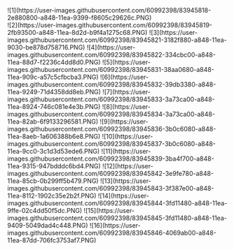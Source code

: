 <div style="margin-bottom:100px">
![1](https://user-images.githubusercontent.com/60992398/83945818-2e880800-a848-11ea-9399-f8605c29626c.PNG)
<div>
![2](https://user-images.githubusercontent.com/60992398/83945819-2fb93500-a848-11ea-8d2d-b9f4a1275c68.PNG)
![3](https://user-images.githubusercontent.com/60992398/83945821-3182f880-a848-11ea-9030-be878d758716.PNG)
![4](https://user-images.githubusercontent.com/60992398/83945822-334cbc00-a848-11ea-88d7-f2236c4dd8d0.PNG)
![5](https://user-images.githubusercontent.com/60992398/83945831-38aa0680-a848-11ea-909c-a57c5cfbcba3.PNG)
![6](https://user-images.githubusercontent.com/60992398/83945832-39db3380-a848-11ea-9249-71d4358dd8eb.PNG)
![7](https://user-images.githubusercontent.com/60992398/83945833-3a73ca00-a848-11ea-8924-746c081e4e3b.PNG)
![8](https://user-images.githubusercontent.com/60992398/83945834-3a73ca00-a848-11ea-82ab-6f9133296581.PNG)
![9](https://user-images.githubusercontent.com/60992398/83945836-3b0c6080-a848-11ea-8aeb-1a606388b6e8.PNG)
![10](https://user-images.githubusercontent.com/60992398/83945837-3b0c6080-a848-11ea-9cc0-3c1d3d53ede6.PNG)
![11](https://user-images.githubusercontent.com/60992398/83945839-3ba4f700-a848-11ea-9315-947bdddc6bd4.PNG)
![12](https://user-images.githubusercontent.com/60992398/83945842-3e9fe780-a848-11ea-85cb-0b299ff5b479.PNG)
![13](https://user-images.githubusercontent.com/60992398/83945843-3f387e00-a848-11ea-8112-1902c35e2b2f.PNG)
![14](https://user-images.githubusercontent.com/60992398/83945844-3fd11480-a848-11ea-9ffe-02c4dd50f5dc.PNG)
![15](https://user-images.githubusercontent.com/60992398/83945845-3fd11480-a848-11ea-9409-5049dad4c448.PNG)
![16](https://user-images.githubusercontent.com/60992398/83945846-4069ab00-a848-11ea-87dd-706fc3753af7.PNG)
